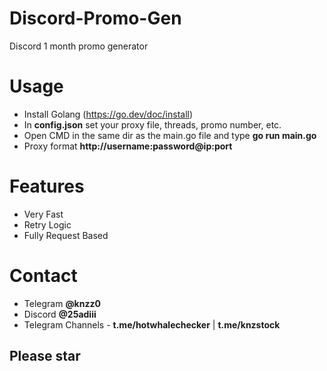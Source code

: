 # Discord-Promo-Gen
Discord 1 month promo generator

# Usage

* Install Golang (https://go.dev/doc/install)
* In **config.json** set your proxy file, threads, promo number, etc.
* Open CMD in the same dir as the main.go file and type **go run main.go**
* Proxy format **http://username:password@ip:port**

# Features

* Very Fast 
* Retry Logic
* Fully Request Based

# Contact

* Telegram **@knzz0**
* Discord **@25adiii**
* Telegram Channels - **t.me/hotwhalechecker** | **t.me/knzstock**

## Please star 
